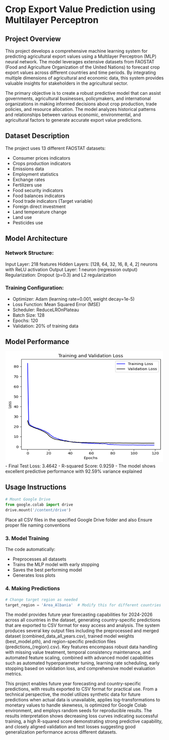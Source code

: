 # Crop Export Value Prediction using Multilayer Perceptron

## Project Overview

This project develops a comprehensive machine learning system for predicting agricultural export values using a Multilayer Perceptron (MLP) neural network. The model leverages extensive datasets from FAOSTAT (Food and Agriculture Organization of the United Nations) to forecast crop export values across different countries and time periods. By integrating multiple dimensions of agricultural and economic data, this system provides valuable insights for stakeholders in the agricultural sector.

The primary objective is to create a robust predictive model that can assist governments, agricultural businesses, policymakers, and international organizations in making informed decisions about crop production, trade policies, and resource allocation. The model analyzes historical patterns and relationships between various economic, environmental, and agricultural factors to generate accurate export value predictions.

## Dataset Description

The project uses 13 different FAOSTAT datasets:
- Consumer prices indicators
- Crops production indicators
- Emissions data
- Employment statistics
- Exchange rates
- Fertilizers use
- Food security indicators
- Food balances indicators
- Food trade indicators (Target variable)
- Foreign direct investment
- Land temperature change
- Land use
- Pesticides use

## Model Architecture

### Network Structure:
 Input Layer: 218 features
 Hidden Layers: [128, 64, 32, 16, 8, 4, 2] neurons with ReLU activation
 Output Layer: 1 neuron (regression output)
 Regularization: Dropout (p=0.3) and L2 regularization

### Training Configuration:
- Optimizer: Adam (learning rate=0.001, weight decay=1e-5)
- Loss Function: Mean Squared Error (MSE)
- Scheduler: ReduceLROnPlateau
- Batch Size: 128
- Epochs: 120
- Validation: 20% of training data

## Model Performance
<img src="content/data/output/Training-loss.png" width="500" height="350"/>
- Final Test Loss: 3.4642
- R-squared Score: 0.9259
- The model shows excellent predictive performance with 92.59% variance explained

## Usage Instructions

```python
# Mount Google Drive
from google.colab import drive
drive.mount('/content/drive')
```
Place all CSV files in the specified Google Drive folder and also Ensure proper file naming conventions

### 3. Model Training

The code automatically:
- Preprocesses all datasets
- Trains the MLP model with early stopping
- Saves the best performing model
- Generates loss plots

### 4. Making Predictions

```python
# Change target region as needed
target_region = 'Area_Albania'  # Modify this for different countries
```
The model provides future year forecasting capabilities for 2024-2026 across all countries in the dataset, generating country-specific predictions that are exported to CSV format for easy access and analysis. The system produces several key output files including the preprocessed and merged dataset (combined_data_all_years.csv), trained model weights (best_model.pth), and region-specific prediction files (predictions_{region}.csv). Key features encompass robust data handling with missing value treatment, temporal consistency maintenance, and automated feature scaling, combined with advanced model capabilities such as automated hyperparameter tuning, learning rate scheduling, early stopping based on validation loss, and comprehensive model evaluation metrics.


This project enables future year forecasting and country-specific predictions, with results exported to CSV format for practical use. From a technical perspective, the model utilizes synthetic data for future predictions when actual data is unavailable, applies log-transformations to monetary values to handle skewness, is optimized for Google Colab environment, and employs random seeds for reproducible results. The results interpretation shows decreasing loss curves indicating successful training, a high R-squared score demonstrating strong predictive capability, and closely aligned validation and test losses suggesting good generalization performance across different datasets.
